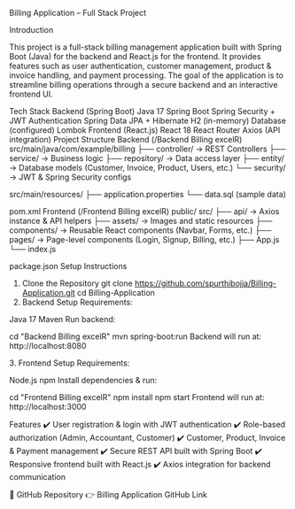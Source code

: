 Billing Application – Full Stack Project

Introduction

This project is a full-stack billing management application built with Spring Boot (Java) for the backend and React.js for the frontend. It provides features such as user authentication, customer management, product & invoice handling, and payment processing. The goal of the application is to streamline billing operations through a secure backend and an interactive frontend UI.

Tech Stack
Backend (Spring Boot)
Java 17
Spring Boot
Spring Security + JWT Authentication
Spring Data JPA + Hibernate
H2 (in-memory) Database (configured)
Lombok
Frontend (React.js)
React 18
React Router
Axios (API integration)
Project Structure
Backend (/Backend Billing excelR)
src/main/java/com/example/billing
 ├── controller/       → REST Controllers
 ├── service/          → Business logic
 ├── repository/       → Data access layer
 ├── entity/           → Database models (Customer, Invoice, Product, Users, etc.)
 └── security/         → JWT & Spring Security configs

src/main/resources/
 ├── application.properties
 └── data.sql (sample data)

pom.xml
Frontend (/Frontend Billing excelR)
public/
src/
 ├── api/              → Axios instance & API helpers
 ├── assets/           → Images and static resources
 ├── components/       → Reusable React components (Navbar, Forms, etc.)
 ├── pages/            → Page-level components (Login, Signup, Billing, etc.)
 ├── App.js
 └── index.js

package.json
Setup Instructions
1. Clone the Repository
git clone https://github.com/spurthibojja/Billing-Application.git
cd Billing-Application
2. Backend Setup
Requirements:

Java 17
Maven
Run backend:

cd "Backend Billing excelR"
mvn spring-boot:run
Backend will run at: http://localhost:8080

3️. Frontend Setup
Requirements:

Node.js
npm
Install dependencies & run:

cd "Frontend Billing excelR"
npm install
npm start
Frontend will run at: http://localhost:3000

Features
✔️ User registration & login with JWT authentication ✔️ Role-based authorization (Admin, Accountant, Customer) ✔️ Customer, Product, Invoice & Payment management ✔️ Secure REST API built with Spring Boot ✔️ Responsive frontend built with React.js ✔️ Axios integration for backend communication

📎 GitHub Repository
👉 Billing Application GitHub Link
